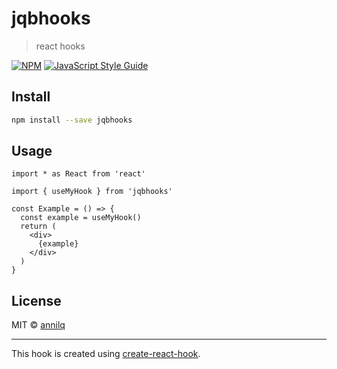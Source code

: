 # jqbhooks

> react hooks

[![NPM](https://img.shields.io/npm/v/jqbhooks.svg)](https://www.npmjs.com/package/jqbhooks) [![JavaScript Style Guide](https://img.shields.io/badge/code_style-standard-brightgreen.svg)](https://standardjs.com)

## Install

```bash
npm install --save jqbhooks
```

## Usage

```tsx
import * as React from 'react'

import { useMyHook } from 'jqbhooks'

const Example = () => {
  const example = useMyHook()
  return (
    <div>
      {example}
    </div>
  )
}
```

## License

MIT © [annilq](https://github.com/annilq)

---

This hook is created using [create-react-hook](https://github.com/hermanya/create-react-hook).
